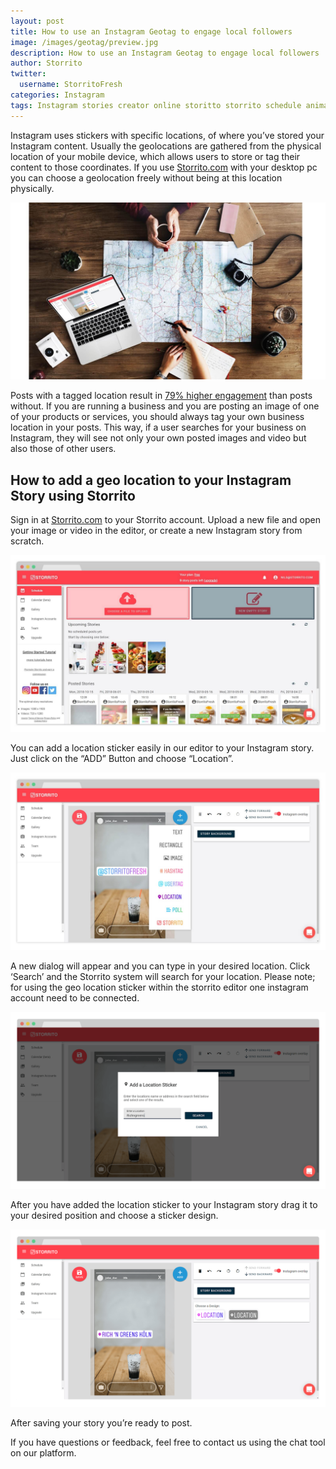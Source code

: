 ```yaml
---
layout: post
title: How to use an Instagram Geotag to engage local followers
image: /images/geotag/preview.jpg
description: How to use an Instagram Geotag to engage local followers
author: Storrito
twitter:
  username: StorritoFresh
categories: Instagram
tags: Instagram stories creator online storitto storrito schedule animation pc computer desktop mac sticker location
---
```


Instagram uses stickers with specific locations, of where you’ve stored your Instagram content. Usually the geolocations are gathered from the physical location of your mobile device, which allows users to store or tag their content to those coordinates. If you use [Storrito.com](https://app.storrito.com) with your desktop pc you can choose a geolocation freely without being at this location physically.

![How to post](/images/geotag/preview.jpg "Storrito Geo Sticker")

<!--more-->

Posts with a tagged location result in [79% higher engagement](https://sproutsocial.com/insights/instagram-stats/) than posts without. If you are running a business and you are posting an image of one of your products or services, you should always tag your own business location in your posts. This way, if a user searches for your business on Instagram, they will see not only your own posted images and video but also those of other users.

## How to add a geo location to your Instagram Story using Storrito
Sign in at [Storrito.com](https://app.storrito.com) to your Storrito account. Upload a new file and open your image or video in the editor, or create a new Instagram story from scratch.

![How to post](/images/how-to-post/upload.jpg "Upload Screenshot")

You can add a location sticker easily in our editor to your Instagram story. Just click on the “ADD” Button and choose “Location”.

![How to post](/images/hashtags-usage/editor.jpg "Editor Screenshot")

A new dialog will appear and you can type in your desired location. Click ‘Search’ and the Storrito system will search for your location. Please note; for using the geo location sticker within the storrito editor one instagram account need to be connected.

![How to post](/images/geotag/geosearch.png "Editor Geo Location Search")

After you have added the location sticker to your Instagram story drag it to your desired position and choose a sticker design.

![How to post](/images/geotag/geotag.png "Story with Geo Sticker")

After saving your story  you’re ready to post.

If you have questions or feedback, feel free to contact us using the chat tool on our platform.
